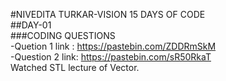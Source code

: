 #NIVEDITA TURKAR-VISION 15 DAYS OF CODE <br>
##DAY-01 <br>
###CODING QUESTIONS <br>
-Quetion 1 link : https://pastebin.com/ZDDRmSkM <br>
-Question 2 link: https://pastebin.com/sR50RkaT <br>
Watched STL lecture of Vector. <br>
